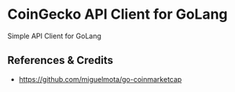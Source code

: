 # CoinGecko API Client for GoLang

Simple API Client for GoLang

## References & Credits

- https://github.com/miguelmota/go-coinmarketcap
